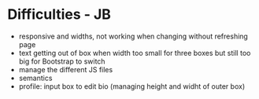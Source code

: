 # Difficulties - JB
* responsive and widths, not working when changing without refreshing page
* text getting out of box when width too small for three boxes but still too big for Bootstrap to switch
* manage the different JS files
* semantics
* profile: input box to edit bio (managing height and widht of outer box)
